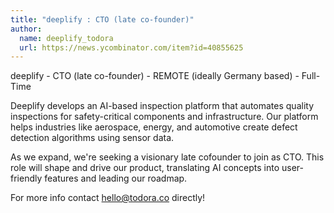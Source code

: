 ```yaml
---
title: "deeplify : CTO (late co-founder)"
author:
  name: deeplify_todora
  url: https://news.ycombinator.com/item?id=40855625
---
```

deeplify - CTO (late co-founder) - REMOTE (ideally Germany based) - Full-Time

Deeplify develops an AI-based inspection platform that automates quality inspections for safety-critical components and infrastructure. Our platform helps industries like aerospace, energy, and automotive create defect detection algorithms using sensor data.

As we expand, we&#x27;re seeking a visionary late cofounder to join as CTO. This role will shape and drive our product, translating AI concepts into user-friendly features and leading our roadmap.

For more info contact hello@todora.co directly!
